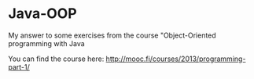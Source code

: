 # Java-OOP
My answer to some exercises from the course "Object-Oriented programming with Java

You can find the course here: http://mooc.fi/courses/2013/programming-part-1/

